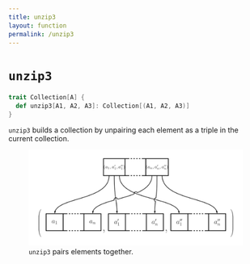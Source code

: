 ```yaml
---
title: unzip3
layout: function
permalink: /unzip3
---
```


# `unzip3`

~~~ scala
trait Collection[A] {
  def unzip3[A1, A2, A3]: Collection[(A1, A2, A3)]
}
~~~

`unzip3` builds a collection by unpairing each element as a triple in the current
collection.

<figure class="diagram">
  <img src="images/unzip3.svg" alt="unzip3 function">
  <figcaption class="diagram-desc"><code>unzip3</code> pairs elements together.</figcaption>
</figure>
